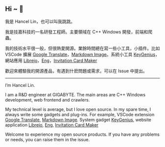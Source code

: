 ## Hi ~ 👋

我是 Hancel Lin，也可以叫我跳跳。

我是技嘉科技的一名研發工程師。主要領域在 C++ Windows 開發，前端和爬蟲。

我的技術水平很一般，但很熱愛開源。業餘時間總在寫一些小工具，小插件。比如 VSCode 擴展 [Google Translate](https://github.com/imlinhanchao/vsc-google-translate)，[Markdown Image](https://github.com/imlinhanchao/vsc-markdown-image)。系統小工具 [KeyGenius](https://github.com/imlinhanchao/KeyGenius)，網站應用 [Librejo](https://github.com/imlinhanchao/librejo)，[Eng](https://github.com/imlinhanchao/eng)，[Invitation Card Maker](https://github.com/imlinhanchao/invitation-card-maker)

歡迎來體驗我的開源產品，有遇到什麽問題或需求，可以在 Issue 中提出。

---

I’m Hancel Lin.

I am a R&D engineer at GIGABYTE. The main areas are C++ Windows development, web frontend and crawlers.

My technical level is average, but I love open source. In my spare time, I always write some gadgets and plug-ins. For example, VSCode extension [Google Translate](https://github.com/imlinhanchao/vsc-google-translate), [Markdown Image](https://github.com/imlinhanchao/vsc-markdown-image). System gadget [KeyGenius](https://github.com/imlinhanchao/KeyGenius), website application [Librejo](https://github.com/imlinhanchao/librejo), [Eng](https://github.com/imlinhanchao/eng), [Invitation Card Maker](https://github.com/imlinhanchao/invitation-card-maker)

Welcome to experience my open source products. If you have any problems or needs, you can raise them in the issue.
